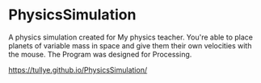 # PhysicsSimulation

A physics simulation created for My physics teacher. You're able to place planets of variable mass in space and give them their own velocities with the mouse. The Program was designed for Processing.

https://tullye.github.io/PhysicsSimulation/
